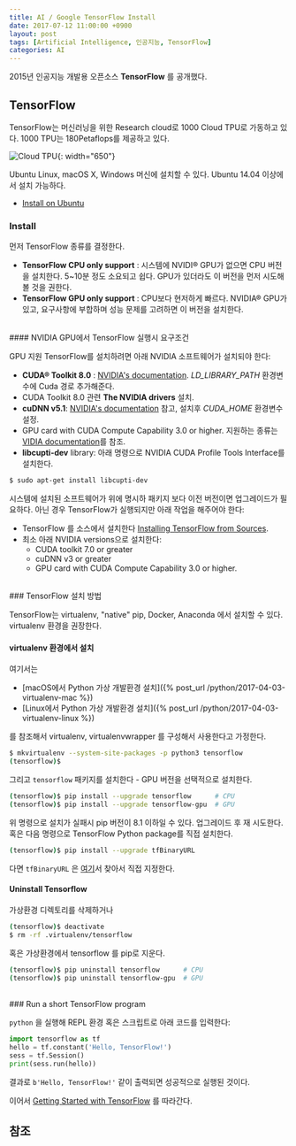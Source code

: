 ```yaml
---
title: AI / Google TensorFlow Install
date: 2017-07-12 11:00:00 +0900
layout: post
tags: [Artificial Intelligence, 인공지능, TensorFlow]
categories: AI
---
```


2015년 인공지능 개발용 오픈소스 **TensorFlow** 를 공개했다.

## TensorFlow 

TensorFlow는 머신러닝을 위한 Research cloud로 1000 Cloud TPU로 가동하고 있다. 1000 TPU는 180Petaflops를 제공하고 있다.

![Cloud TPU](https://www.tensorflow.org/tfrc/assets/images/gallery/2x/5.jpg){: width="650"}


Ubuntu Linux, macOS X, Windows 머신에 설치할 수 있다. Ubuntu 14.04 이상에서 설치 가능하다.
 - [Install on Ubuntu](https://www.tensorflow.org/install/install_linux)


### Install

먼저 TensorFlow 종류를 결정한다.
 - **TensorFlow CPU only support** : 시스템에 NVIDI&reg; GPU가 없으면 CPU 버전을 설치한다. 5~10분 정도 소요되고 쉽다. GPU가 있더라도 이 버전을 먼저 시도해 볼 것을 권한다.
 - **TensorFlow GPU only support** : CPU보다 현저하게 빠르다. NVIDIA&reg; GPU가 있고, 요구사항에 부합하며 성능 문제를 고려하면 이 버전을 설치한다.

<br/>
#### NVIDIA GPU에서 TensorFlow 실행시 요구조건

GPU 지원 TensorFlow를 설치하려면 아래 NVIDIA 소프트웨어가 설치되야 한다:

 - **CUDA® Toolkit 8.0** : [NVIDIA's documentation](http://docs.nvidia.com/cuda/cuda-installation-guide-linux/#axzz4VZnqTJ2A). *LD_LIBRARY_PATH* 환경변수에 Cuda 경로 추가해준다. 
 - CUDA Toolkit 8.0 관련 **The NVIDIA drivers** 설치.
 - **cuDNN v5.1**: [NVIDIA's documentation](https://developer.nvidia.com/cudnn) 참고, 설치후 *CUDA_HOME* 환경변수 설정.
 - GPU card with CUDA Compute Capability 3.0 or higher. 지원하는 종류는 [VIDIA documentation](https://developer.nvidia.com/cuda-gpus)를 참조.
 - **libcupti-dev** library: 아래 명령으로 NVIDIA CUDA Profile Tools Interface를 설치한다.

```sh
$ sudo apt-get install libcupti-dev
```

시스템에 설치된 소프트웨어가 위에 명시하 패키지 보다 이전 버전이면 업그레이드가 필요하다. 아닌 경우 TensorFlow가 실행되지만 아래 작업을 해주어야 한다:

 - TensorFlow 를 소스에서 설치한다 [Installing TensorFlow from Sources](https://www.tensorflow.org/install/install_sources).
 - 최소 아래 NVIDIA versions으로 설치한다:
   - CUDA toolkit 7.0 or greater
   - cuDNN v3 or greater
   - GPU card with CUDA Compute Capability 3.0 or higher.

<br/>
### TensorFlow 설치 방법

TensorFlow는 virtualenv, "native" pip, Docker, Anaconda 에서 설치할 수 있다.
virtualenv 환경을 권장한다.


#### virtualenv 환경에서 설치

여기서는 
- [macOS에서 Python 가상 개발환경 설치]({% post_url /python/2017-04-03-virtualenv-mac %})
- [Linux에서 Python 가상 개발환경 설치]({% post_url /python/2017-04-03-virtualenv-linux %})


를 참조해서 virtualenv, virtualenvwrapper 를 구성해서 사용한다고 가정한다.


```sh
$ mkvirtualenv --system-site-packages -p python3 tensorflow
(tensorflow)$ 
```


그리고 `tensorflow` 패키지를 설치한다 - GPU 버전을 선택적으로 설치한다.

```sh
(tensorflow)$ pip install --upgrade tensorflow      # CPU
(tensorflow)$ pip install --upgrade tensorflow-gpu  # GPU
```

위 명령으로 설치가 실패시 pip 버전이 8.1 이하일 수 있다. 업그레이드 후 재 시도한다. 혹은 다음 명령으로 TensorFlow Python package를 직접 설치한다.

```sh
(tensorflow)$ pip install --upgrade tfBinaryURL
```

다면 `tfBinaryURL` 은 [여기](https://www.tensorflow.org/install/install_linux#the_url_of_the_tensorflow_python_package)서 찾아서 직접 지정한다.


#### Uninstall Tensorflow

가상환경 디렉토리를 삭제하거나

```sh
(tensorflow)$ deactivate
$ rm -rf .virtualenv/tensorflow
```

혹은 가상환경에서 tensorflow 를 pip로 지운다.

```sh
(tensorflow)$ pip uninstall tensorflow      # CPU
(tensorflow)$ pip uninstall tensorflow-gpu  # GPU
```


<br/>
### Run a short TensorFlow program

`python` 을 실행해 REPL 환경 혹은 스크립트로 아래 코드를 입력한다:

```python
import tensorflow as tf
hello = tf.constant('Hello, TensorFlow!')
sess = tf.Session()
print(sess.run(hello))
```

결과로 `b'Hello, TensorFlow!'` 같이 출력되면 성공적으로 실행된 것이다.

이어서 [Getting Started with TensorFlow]() 를 따라간다.


## 참조

[^1]: [Intruducing TensorFlow Research Cloud](https://www.tensorflow.org/tfrc/)


